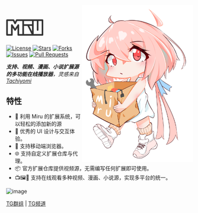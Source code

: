 <img align="right" width="300" src="./public/miru.png" alt="Miru 看板娘"/>

# <img src="./public/logo.svg" width="100">

[![License](https://img.shields.io/github/license/miru-project/miru-next)](https://github.com/miru-project/miru-next/blob/main/LICENSE)
[![Stars](https://img.shields.io/github/stars/miru-project/miru-next)](https://github.com/miru-project/miru-next/stargazers)
[![Forks](https://img.shields.io/github/forks/miru-project/miru-next)](https://github.com/miru-project/miru-next/network/members)
[![Issues](https://img.shields.io/github/issues/miru-project/miru-next)](https://github.com/miru-project/miru-next/issues)
[![Pull Requests](https://img.shields.io/github/issues-pr/miru-project/miru-next)](https://github.com/miru-project/miru-next/pulls)

***支持、视频、漫画、小说扩展源的多功能在线播放器**，灵感来自 [Tachiyomi](https://tachiyomi.org/)*

## 特性

- 🎉 利用 Miru 的扩展系统，可以轻松的添加新的源
- 🦋 优秀的 UI 设计与交互体验。
- 📱  支持移动端浏览器。
- 🌐 支持自定义扩展仓库与代理。
- 📦 官方扩展仓库提供视频源，无需编写任何扩展即可使用。
- 📺🖼️📄 支持在线观看多种视频、漫画、小说源，实现多平台的统一。

![image](https://user-images.githubusercontent.com/44718819/230914961-09c730d3-6ef2-4c16-8811-e225574d8b62.png)


[TG群组](https://t.me/MiruChat) | [TG频道](https://t.me/MiruChannel)

